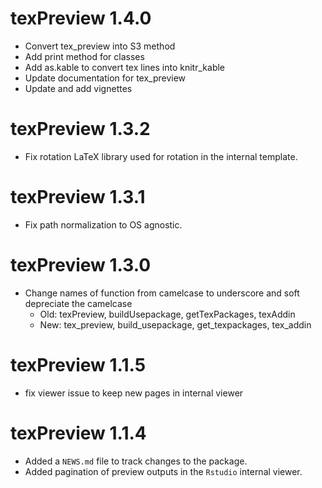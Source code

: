 # texPreview 1.4.0
* Convert tex_preview into S3 method
* Add print method for classes
* Add as.kable to convert tex lines into knitr_kable
* Update documentation for tex_preview
* Update and add vignettes

# texPreview 1.3.2
* Fix rotation LaTeX library used for rotation in the internal template.

# texPreview 1.3.1
* Fix path normalization to OS agnostic.

# texPreview 1.3.0

* Change names of function from camelcase to underscore and soft depreciate the camelcase
  - Old: texPreview, buildUsepackage, getTexPackages, texAddin
  - New: tex_preview, build_usepackage, get_texpackages, tex_addin

# texPreview 1.1.5

* fix viewer issue to keep new pages in internal viewer


# texPreview 1.1.4

* Added a `NEWS.md` file to track changes to the package.
* Added pagination of preview outputs in the `Rstudio` internal viewer.
